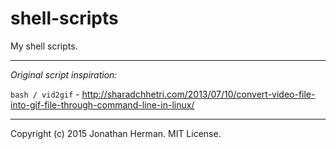 # shell-scripts
My shell scripts.

___

*Original script inspiration:*

```bash / vid2gif``` - http://sharadchhetri.com/2013/07/10/convert-video-file-into-gif-file-through-command-line-in-linux/


___

Copyright (c) 2015 Jonathan Herman. MIT License.
